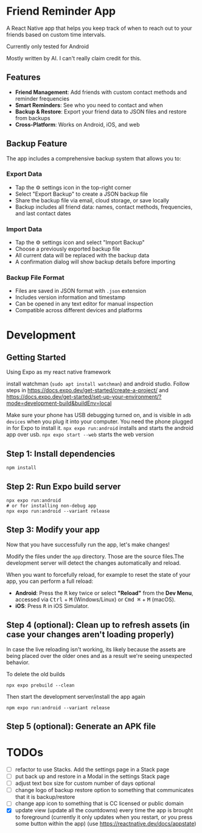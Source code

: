 # Friend Reminder App

A React Native app that helps you keep track of when to reach out to your friends based on custom time intervals.

Currently only tested for Android

Mostly written by AI. I can't really claim credit for this.

## Features

- **Friend Management**: Add friends with custom contact methods and reminder frequencies
- **Smart Reminders**: See who you need to contact and when
- **Backup & Restore**: Export your friend data to JSON files and restore from backups
- **Cross-Platform**: Works on Android, iOS, and web


## Backup Feature

The app includes a comprehensive backup system that allows you to:

### Export Data
- Tap the ⚙️ settings icon in the top-right corner
- Select "Export Backup" to create a JSON backup file
- Share the backup file via email, cloud storage, or save locally
- Backup includes all friend data: names, contact methods, frequencies, and last contact dates

### Import Data
- Tap the ⚙️ settings icon and select "Import Backup"
- Choose a previously exported backup file
- All current data will be replaced with the backup data
- A confirmation dialog will show backup details before importing

### Backup File Format
- Files are saved in JSON format with `.json` extension
- Includes version information and timestamp
- Can be opened in any text editor for manual inspection
- Compatible across different devices and platforms

# Development
## Getting Started

Using Expo as my react native framework

install watchman (`sudo apt install watchman`) and android studio. Follow steps in https://docs.expo.dev/get-started/create-a-project/ and https://docs.expo.dev/get-started/set-up-your-environment/?mode=development-build&buildEnv=local

Make sure your phone has USB debugging turned on, and is visible in `adb devices` when you plug it into your computer. You need the phone plugged in for Expo to install it.
`npx expo run:android` installs and starts the android app over usb.
`npx expo start --web` starts the web version

## Step 1: Install dependencies
```
npm install
```

## Step 2: Run Expo build server

```
npx expo run:android
# or for installing non-debug app
npx expo run:android --variant release
```

## Step 3: Modify your app

Now that you have successfully run the app, let's make changes!

Modify the files under the `app` directory. Those are the source files.The development server will
detect the changes automatically and reload.


When you want to forcefully reload, for example to reset the state of your app, you can perform a full reload:

- **Android**: Press the <kbd>R</kbd> key twice or select **"Reload"** from the **Dev Menu**, accessed via <kbd>Ctrl</kbd> + <kbd>M</kbd> (Windows/Linux) or <kbd>Cmd ⌘</kbd> + <kbd>M</kbd> (macOS).
- **iOS**: Press <kbd>R</kbd> in iOS Simulator.

## Step 4 (optional): Clean up to refresh assets (in case your changes aren't loading properly)

In case the live reloading isn't working, its likely because the assets are being placed over the
older ones and as a result we're seeing unexpected behavior.

To delete the old builds
```
npx expo prebuild --clean
```

Then start the development server/install the app again
```
npm expo run:android --variant release
```

## Step 5 (optional): Generate an APK file



# TODOs
- [ ] refactor to use Stacks. Add the settings page in a Stack page
- [ ] put back up and restore in a Modal in the settings Stack page
- [ ] adjust text box size for custom number of days optional
- [ ] change logo of backup restore option to something that communicates that it is backup/restore
- [ ] change app icon to something that is CC licensed or public domain
- [x] update view (update all the countdowns) every time the app is brought to foreground (currently it only updates when you restart, or you press some button within the app) (use https://reactnative.dev/docs/appstate)
